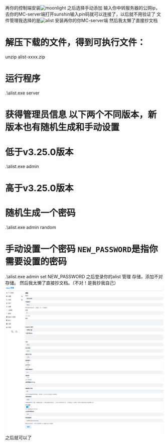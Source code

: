 再你的控制端安装![moonlight](https://github.com/moonlight-stream/moonlight-qt)
之后选择手动添加 输入你中转服务器的公网ip，去你的MC-server端打开sunshin输入pin码就可以连接了，以后就不用验证了
文件管理我选择的是![alist](https://github.com/AlistGo/alist)
安装再你的你MC-server端
然后我太懒了直接抄文档
# 解压下载的文件，得到可执行文件：
unzip alist-xxxx.zip
# 运行程序
.\alist.exe server

# 获得管理员信息 以下两个不同版本，新版本也有随机生成和手动设置
# 低于v3.25.0版本
.\alist.exe admin

# 高于v3.25.0版本
# 随机生成一个密码
.\alist.exe admin random
# 手动设置一个密码 `NEW_PASSWORD`是指你需要设置的密码
.\alist.exe admin set NEW_PASSWORD
之后登录你的alist
管理
存储，添加不对存储。
然后我太懒了直接抄文档。（不对！是我抄我自己）
![alt text]({F538AA1C-718C-4B7F-B99A-7C0E84712922}.png)
之后就可以了